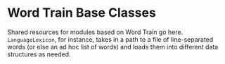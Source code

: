 # Word Train Base Classes

Shared resources for modules based on Word Train go here. `LanguageLexicon`, for instance, takes in a path to a file of line-separated words (or else an ad hoc list of words) and loads them into different data structures as needed.